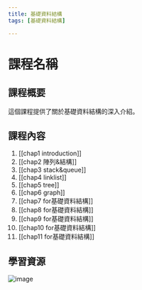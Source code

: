 ```yaml
---
title: 基礎資料結構
tags: [基礎資料結構]

---
```


# 課程名稱

## 課程概要
這個課程提供了關於基礎資料結構的深入介紹。
## 課程內容
1. [[chap1 introduction]]
2. [[chap2 陣列&結構]]
3. [[chap3 stack&queue]]
4. [[chap4 linklist]]
5. [[chap5 tree]]
6. [[chap6 graph]]
7. [[chap7 for基礎資料結構]]
8. [[chap8 for基礎資料結構]]
9. [[chap9 for基礎資料結構]]
10. [[chap10 for基礎資料結構]]
11. [[chap11 for基礎資料結構]]


## 學習資源
![image](image/rJYBFioQa.png)


